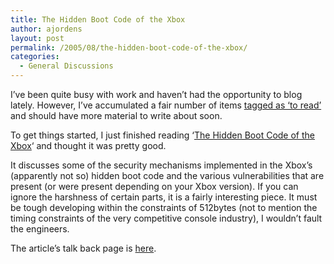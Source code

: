 ```yaml
---
title: The Hidden Boot Code of the Xbox
author: ajordens
layout: post
permalink: /2005/08/the-hidden-boot-code-of-the-xbox/
categories:
  - General Discussions
---
```

I&#8217;ve been quite busy with work and haven&#8217;t had the opportunity to blog lately. However, I&#8217;ve accumulated a fair number of items [tagged as &#8216;to read&#8217;][1] and should have more material to write about soon.

To get things started, I just finished reading &#8216;[The Hidden Boot Code of the Xbox][2]&#8216; and thought it was pretty good.

It discusses some of the security mechanisms implemented in the Xbox&#8217;s (apparently not so) hidden boot code and the various vulnerabilities that are present (or were present depending on your Xbox version). If you can ignore the harshness of certain parts, it is a fairly interesting piece. It must be tough developing within the constraints of 512bytes (not to mention the timing constraints of the very competitive console industry), I wouldn&#8217;t fault the engineers. 

The article&#8217;s talk back page is [here][3].

 [1]: http://del.icio.us/ajordens/to_read
 [2]: http://www.xbox-linux.org/wiki/The_Hidden_Boot_Code_of_the_Xbox
 [3]: http://www.xbox-linux.org/wiki/Talk:The_Hidden_Boot_Code_of_the_Xbox